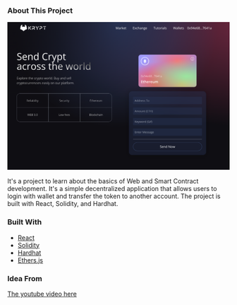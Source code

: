 ### About This Project

![](/client/images/homepage.png)

It's a project to learn about the basics of Web and Smart Contract development. It's a simple decentralized application that allows users to login with wallet and transfer the token to another account. The project is built with React, Solidity, and Hardhat. 

### Built With
- [React](https://reactjs.org/)
- [Solidity](https://docs.soliditylang.org/en/v0.8.7/)
- [Hardhat](https://hardhat.org/)
- [Ethers.js](https://docs.ethers.io/v5/)

### Idea From
[The youtube video here ](https://www.youtube.com/watch?v=Wn_Kb3MR_cU)